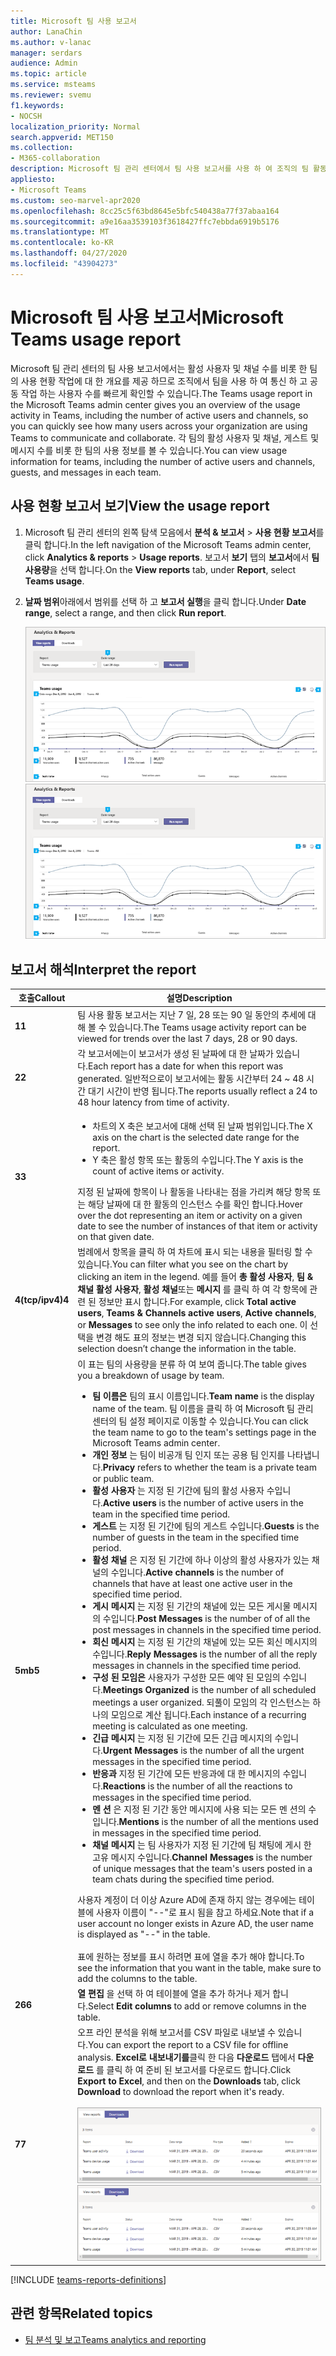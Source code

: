 ```yaml
---
title: Microsoft 팀 사용 보고서
author: LanaChin
ms.author: v-lanac
manager: serdars
audience: Admin
ms.topic: article
ms.service: msteams
ms.reviewer: svemu
f1.keywords:
- NOCSH
localization_priority: Normal
search.appverid: MET150
ms.collection:
- M365-collaboration
description: Microsoft 팀 관리 센터에서 팀 사용 보고서를 사용 하 여 조직의 팀 활동에 대 한 개요를 확인 하는 방법에 대해 알아봅니다.
appliesto:
- Microsoft Teams
ms.custom: seo-marvel-apr2020
ms.openlocfilehash: 8cc25c5f63bd8645e5bfc540438a77f37abaa164
ms.sourcegitcommit: a9e16aa3539103f3618427ffc7ebbda6919b5176
ms.translationtype: MT
ms.contentlocale: ko-KR
ms.lasthandoff: 04/27/2020
ms.locfileid: "43904273"
---
```

# <a name="microsoft-teams-usage-report"></a><span data-ttu-id="4d426-103">Microsoft 팀 사용 보고서</span><span class="sxs-lookup"><span data-stu-id="4d426-103">Microsoft Teams usage report</span></span>

<span data-ttu-id="4d426-104">Microsoft 팀 관리 센터의 팀 사용 보고서에서는 활성 사용자 및 채널 수를 비롯 한 팀의 사용 현황 작업에 대 한 개요를 제공 하므로 조직에서 팀을 사용 하 여 통신 하 고 공동 작업 하는 사용자 수를 빠르게 확인할 수 있습니다.</span><span class="sxs-lookup"><span data-stu-id="4d426-104">The Teams usage report in the Microsoft Teams admin center gives you an overview of the usage activity in Teams, including the number of active users and channels, so you can quickly see how many users across your organization are using Teams to communicate and collaborate.</span></span> <span data-ttu-id="4d426-105">각 팀의 활성 사용자 및 채널, 게스트 및 메시지 수를 비롯 한 팀의 사용 정보를 볼 수 있습니다.</span><span class="sxs-lookup"><span data-stu-id="4d426-105">You can view usage information for  teams, including the number of active users and channels, guests, and messages in each team.</span></span>

## <a name="view-the-usage-report"></a><span data-ttu-id="4d426-106">사용 현황 보고서 보기</span><span class="sxs-lookup"><span data-stu-id="4d426-106">View the usage report</span></span>

1. <span data-ttu-id="4d426-107">Microsoft 팀 관리 센터의 왼쪽 탐색 모음에서 **분석 & 보고서** > **사용 현황 보고서**를 클릭 합니다.</span><span class="sxs-lookup"><span data-stu-id="4d426-107">In the left navigation of the Microsoft Teams admin center, click **Analytics & reports** > **Usage reports**.</span></span> <span data-ttu-id="4d426-108">보고서 **보기** 탭의 **보고서**에서 **팀 사용량**을 선택 합니다.</span><span class="sxs-lookup"><span data-stu-id="4d426-108">On the **View reports** tab, under **Report**, select **Teams usage**.</span></span>
2. <span data-ttu-id="4d426-109">**날짜 범위**아래에서 범위를 선택 하 고 **보고서 실행**을 클릭 합니다.</span><span class="sxs-lookup"><span data-stu-id="4d426-109">Under **Date range**, select a range, and then click **Run report**.</span></span>

    <span data-ttu-id="4d426-110">![팀 관리 센터에서 설명선이 포함 된 팀 사용 보고서 스크린샷](../media/teams-reports-teams-usage-with-callouts.png "팀 관리 센터에서 설명선이 포함 된 팀 사용 보고서 스크린샷")</span><span class="sxs-lookup"><span data-stu-id="4d426-110">![Screenshot of the Teams usage report in the Teams admin center with callouts](../media/teams-reports-teams-usage-with-callouts.png "Screenshot of the Teams usage report in the Teams admin center with callouts")</span></span>

## <a name="interpret-the-report"></a><span data-ttu-id="4d426-111">보고서 해석</span><span class="sxs-lookup"><span data-stu-id="4d426-111">Interpret the report</span></span>

|<span data-ttu-id="4d426-112">호출</span><span class="sxs-lookup"><span data-stu-id="4d426-112">Callout</span></span> |<span data-ttu-id="4d426-113">설명</span><span class="sxs-lookup"><span data-stu-id="4d426-113">Description</span></span>  |
|--------|-------------|
|<span data-ttu-id="4d426-114">**1**</span><span class="sxs-lookup"><span data-stu-id="4d426-114">**1**</span></span>   |<span data-ttu-id="4d426-115">팀 사용 활동 보고서는 지난 7 일, 28 또는 90 일 동안의 추세에 대해 볼 수 있습니다.</span><span class="sxs-lookup"><span data-stu-id="4d426-115">The Teams usage activity report can be viewed for trends over the last 7 days, 28 or 90 days.</span></span> |
|<span data-ttu-id="4d426-116">**2**</span><span class="sxs-lookup"><span data-stu-id="4d426-116">**2**</span></span>   |<span data-ttu-id="4d426-117">각 보고서에는이 보고서가 생성 된 날짜에 대 한 날짜가 있습니다.</span><span class="sxs-lookup"><span data-stu-id="4d426-117">Each report has a date for when this report was generated.</span></span> <span data-ttu-id="4d426-118">일반적으로이 보고서에는 활동 시간부터 24 ~ 48 시간 대기 시간이 반영 됩니다.</span><span class="sxs-lookup"><span data-stu-id="4d426-118">The reports usually reflect a 24 to 48 hour latency from time of activity.</span></span> |
|<span data-ttu-id="4d426-119">**3**</span><span class="sxs-lookup"><span data-stu-id="4d426-119">**3**</span></span>   |<ul><li><span data-ttu-id="4d426-120">차트의 X 축은 보고서에 대해 선택 된 날짜 범위입니다.</span><span class="sxs-lookup"><span data-stu-id="4d426-120">The X axis on the chart is the selected date range for the report.</span></span></li> <li> <span data-ttu-id="4d426-121">Y 축은 활성 항목 또는 활동의 수입니다.</span><span class="sxs-lookup"><span data-stu-id="4d426-121">The Y axis is the count of active items or activity.</span></span></li> </ul><span data-ttu-id="4d426-122">지정 된 날짜에 항목이 나 활동을 나타내는 점을 가리켜 해당 항목 또는 해당 날짜에 대 한 활동의 인스턴스 수를 확인 합니다.</span><span class="sxs-lookup"><span data-stu-id="4d426-122">Hover over the dot representing an item or activity on a given date to see the number of instances of that item or activity on that given date.</span></span>|
|<span data-ttu-id="4d426-123">**4(tcp/ipv4)**</span><span class="sxs-lookup"><span data-stu-id="4d426-123">**4**</span></span>   |<span data-ttu-id="4d426-124">범례에서 항목을 클릭 하 여 차트에 표시 되는 내용을 필터링 할 수 있습니다.</span><span class="sxs-lookup"><span data-stu-id="4d426-124">You can filter what you see on the chart by clicking an item in the legend.</span></span> <span data-ttu-id="4d426-125">예를 들어 **총 활성 사용자**, **팀 & 채널 활성 사용자**, **활성 채널**또는 **메시지** 를 클릭 하 여 각 항목에 관련 된 정보만 표시 합니다.</span><span class="sxs-lookup"><span data-stu-id="4d426-125">For example, click  **Total active users**, **Teams & Channels active users**,  **Active channels**, or **Messages** to see only the info related to each one.</span></span> <span data-ttu-id="4d426-126">이 선택을 변경 해도 표의 정보는 변경 되지 않습니다.</span><span class="sxs-lookup"><span data-stu-id="4d426-126">Changing this selection doesn’t change the information in the table.</span></span> |
|<span data-ttu-id="4d426-127">**5mb**</span><span class="sxs-lookup"><span data-stu-id="4d426-127">**5**</span></span>   |<span data-ttu-id="4d426-128">이 표는 팀의 사용량을 분류 하 여 보여 줍니다.</span><span class="sxs-lookup"><span data-stu-id="4d426-128">The table gives you a breakdown of usage by team.</span></span> <ul><li><span data-ttu-id="4d426-129">**팀 이름은** 팀의 표시 이름입니다.</span><span class="sxs-lookup"><span data-stu-id="4d426-129">**Team name** is the display name of the team.</span></span> <span data-ttu-id="4d426-130">팀 이름을 클릭 하 여 Microsoft 팀 관리 센터의 팀 설정 페이지로 이동할 수 있습니다.</span><span class="sxs-lookup"><span data-stu-id="4d426-130">You can click the team name to go to the team's settings page in the Microsoft Teams admin center.</span></span> </li> <li><span data-ttu-id="4d426-131">**개인 정보** 는 팀이 비공개 팀 인지 또는 공용 팀 인지를 나타냅니다.</span><span class="sxs-lookup"><span data-stu-id="4d426-131">**Privacy** refers to whether the team is a private team or public team.</span></span></li> <li><span data-ttu-id="4d426-132">**활성 사용자** 는 지정 된 기간에 팀의 활성 사용자 수입니다.</span><span class="sxs-lookup"><span data-stu-id="4d426-132">**Active users** is the number of active users in the team in the specified time period.</span></span></li><li><span data-ttu-id="4d426-133">**게스트** 는 지정 된 기간에 팀의 게스트 수입니다.</span><span class="sxs-lookup"><span data-stu-id="4d426-133">**Guests** is the number of guests in the team in the specified time period.</span></span></li> <li><span data-ttu-id="4d426-134">**활성 채널** 은 지정 된 기간에 하나 이상의 활성 사용자가 있는 채널의 수입니다.</span><span class="sxs-lookup"><span data-stu-id="4d426-134">**Active channels** is the number of channels that have at least one active user in the specified time period.</span></span></li> <li><span data-ttu-id="4d426-135">**게시 메시지** 는 지정 된 기간의 채널에 있는 모든 게시물 메시지의 수입니다.</span><span class="sxs-lookup"><span data-stu-id="4d426-135">**Post Messages** is the number of of all the post messages in channels in the specified time period.</span></span></li> <li><span data-ttu-id="4d426-136">**회신 메시지** 는 지정 된 기간의 채널에 있는 모든 회신 메시지의 수입니다.</span><span class="sxs-lookup"><span data-stu-id="4d426-136">**Reply Messages** is the number  of all the reply messages in channels in the specified time period.</span></span></li> <li><span data-ttu-id="4d426-137">**구성 된 모임은** 사용자가 구성한 모든 예약 된 모임의 수입니다.</span><span class="sxs-lookup"><span data-stu-id="4d426-137">**Meetings Organized** is the number of all scheduled meetings a user organized.</span></span> <span data-ttu-id="4d426-138">되풀이 모임의 각 인스턴스는 하나의 모임으로 계산 됩니다.</span><span class="sxs-lookup"><span data-stu-id="4d426-138">Each instance of a recurring meeting is calculated as one meeting.</span></span></li><li><span data-ttu-id="4d426-139">**긴급 메시지** 는 지정 된 기간에 모든 긴급 메시지의 수입니다.</span><span class="sxs-lookup"><span data-stu-id="4d426-139">**Urgent Messages** is the number  of all the urgent messages in the specified time period.</span></span></li><li><span data-ttu-id="4d426-140">**반응과** 지정 된 기간에 모든 반응과에 대 한 메시지의 수입니다.</span><span class="sxs-lookup"><span data-stu-id="4d426-140">**Reactions** is the number  of all the reactions to messages in the specified time period.</span></span></li><li><span data-ttu-id="4d426-141">**멘 션** 은 지정 된 기간 동안 메시지에 사용 되는 모든 멘 션의 수입니다.</span><span class="sxs-lookup"><span data-stu-id="4d426-141">**Mentions** is the number of all the mentions used in messages in the specified time period.</span></span></li><li><span data-ttu-id="4d426-142">**채널 메시지** 는 팀 사용자가 지정 된 기간에 팀 채팅에 게시 한 고유 메시지 수입니다.</span><span class="sxs-lookup"><span data-stu-id="4d426-142">**Channel Messages** is the number of unique messages that the team's users posted in a team chats during the specified time period.</span></span></li> </li> </ul><span data-ttu-id="4d426-143">사용자 계정이 더 이상 Azure AD에 존재 하지 않는 경우에는 테이블에 사용자 이름이 "--"로 표시 됨을 참고 하세요.</span><span class="sxs-lookup"><span data-stu-id="4d426-143">Note that if a user account no longer exists in Azure AD, the user name is displayed as "--" in the table.</span></span> <br><br><span data-ttu-id="4d426-144">표에 원하는 정보를 표시 하려면 표에 열을 추가 해야 합니다.</span><span class="sxs-lookup"><span data-stu-id="4d426-144">To see the information that you want in the table, make sure to add the columns to the table.</span></span> |
|<span data-ttu-id="4d426-145">**26**</span><span class="sxs-lookup"><span data-stu-id="4d426-145">**6**</span></span>   |<span data-ttu-id="4d426-146">**열 편집** 을 선택 하 여 테이블에 열을 추가 하거나 제거 합니다.</span><span class="sxs-lookup"><span data-stu-id="4d426-146">Select **Edit columns** to add or remove columns in the table.</span></span>|
|<span data-ttu-id="4d426-147">**7**</span><span class="sxs-lookup"><span data-stu-id="4d426-147">**7**</span></span>   |<span data-ttu-id="4d426-148">오프 라인 분석을 위해 보고서를 CSV 파일로 내보낼 수 있습니다.</span><span class="sxs-lookup"><span data-stu-id="4d426-148">You can export the report to a CSV file for offline analysis.</span></span> <span data-ttu-id="4d426-149">**Excel로 내보내기를**클릭 한 다음 **다운로드** 탭에서 **다운로드** 를 클릭 하 여 준비 된 보고서를 다운로드 합니다.</span><span class="sxs-lookup"><span data-stu-id="4d426-149">Click **Export to Excel**, and then on the **Downloads** tab, click **Download** to download the report when it's ready.</span></span><br><br><span data-ttu-id="4d426-150">![내보낸 보고서를 다운로드 하는 것을 보여 주는 다운로드 탭 스크린샷](../media/teams-reports-export-to-csv.png)</span><span class="sxs-lookup"><span data-stu-id="4d426-150">![Screenshot of the Downloads tab showing exported reports to download](../media/teams-reports-export-to-csv.png)</span></span>|

[!INCLUDE [teams-reports-definitions](../includes/teams-reports-definitions.md)]

## <a name="related-topics"></a><span data-ttu-id="4d426-151">관련 항목</span><span class="sxs-lookup"><span data-stu-id="4d426-151">Related topics</span></span>

- [<span data-ttu-id="4d426-152">팀 분석 및 보고</span><span class="sxs-lookup"><span data-stu-id="4d426-152">Teams analytics and reporting</span></span>](teams-reporting-reference.md)
